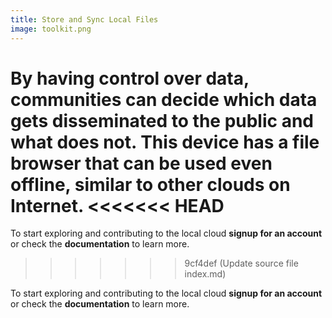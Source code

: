 ```yaml
---
title: Store and Sync Local Files
image: toolkit.png
---
```


By having control over data, communities can decide which data gets disseminated to the public and what does not. This device has a file browser that can be used even offline, similar to other clouds on Internet.
<<<<<<< HEAD
=======

To start exploring and contributing to the local cloud **signup for an account** or check the **documentation** to learn more.
>>>>>>> 9cf4def (Update source file index.md)

To start exploring and contributing to the local cloud **signup for an account** or check the **documentation** to learn more.

<app-button :color="true" localUrl=":8081/login" text="Login or Signup"></app-button>
<app-button target="_self" link="storing-sharing#Documentation" text="Read documentation"></app-button>
